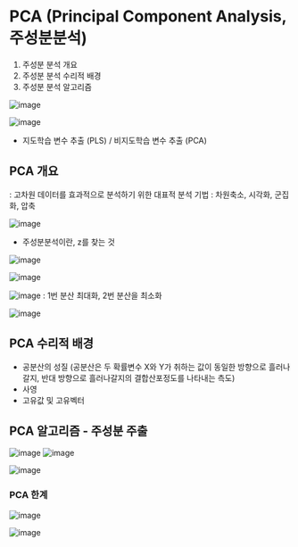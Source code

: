 # PCA (Principal Component Analysis, 주성분분석)

1. 주성분 분석 개요
2. 주성분 분석 수리적 배경
3. 주성분 분석 알고리즘

![image](https://user-images.githubusercontent.com/79880336/113510068-c2734f00-9593-11eb-8076-55f82e318c27.png)

![image](https://user-images.githubusercontent.com/79880336/113510084-dc149680-9593-11eb-8a83-e1d5cc4cd62e.png)

- 지도학습 변수 추출 (PLS) / 비지도학습 변수 추출 (PCA)
  
## PCA 개요
  : 고차원 데이터를 효과적으로 분석하기 위한 대표적 분석 기법
  : 차원축소, 시각화, 군집화, 압축

![image](https://user-images.githubusercontent.com/79880336/113510165-6e1c9f00-9594-11eb-929d-fd95c523ee86.png)

- 주성분분석이란, z를 찾는 것

![image](https://user-images.githubusercontent.com/79880336/113510191-8f7d8b00-9594-11eb-80a9-a69f24807a7a.png)

![image](https://user-images.githubusercontent.com/79880336/113510214-c0f65680-9594-11eb-84bb-90fae47d2ecc.png)

![image](https://user-images.githubusercontent.com/79880336/113510242-e1261580-9594-11eb-82d0-6a222037fc16.png)
: 1번 분산 최대화, 2번 분산을 최소화

![image](https://user-images.githubusercontent.com/79880336/113510930-25ff7b80-9598-11eb-8cc2-4837911ad45d.png)

## PCA 수리적 배경
- 공분산의 성질
(공분산은 두 확률변수 X와 Y가 취하는 값이 동일한 방향으로 흘러나갈지, 반대 방향으로 흘러나갈지의 결합산포정도를 나타내는 측도)
- 사영
- 고유값 및 고유벡터

## PCA 알고리즘 - 주성분 주출
  
![image](https://user-images.githubusercontent.com/79880336/113510580-855c8c00-9596-11eb-9d80-93518234ec97.png)
![image](https://user-images.githubusercontent.com/79880336/113510883-eb95de80-9597-11eb-9e12-504e5b3fbedd.png)

![image](https://user-images.githubusercontent.com/79880336/113511406-8f808980-959a-11eb-8258-ae663e694d82.png )

### PCA 한계

![image](https://user-images.githubusercontent.com/79880336/113511469-e71ef500-959a-11eb-8124-23463acc09a6.png)

![image](https://user-images.githubusercontent.com/79880336/113511477-f1d98a00-959a-11eb-96b8-998534fd6796.png)




